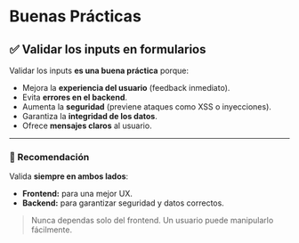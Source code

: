 # Buenas Prácticas

## ✅ Validar los inputs en formularios

Validar los inputs **es una buena práctica** porque:

- Mejora la **experiencia del usuario** (feedback inmediato).
- Evita **errores en el backend**.
- Aumenta la **seguridad** (previene ataques como XSS o inyecciones).
- Garantiza la **integridad de los datos**.
- Ofrece **mensajes claros** al usuario.

---

### 🔐 Recomendación

Valida **siempre en ambos lados**:

- **Frontend:** para una mejor UX.
- **Backend:** para garantizar seguridad y datos correctos.

> Nunca dependas solo del frontend. Un usuario puede manipularlo fácilmente.
